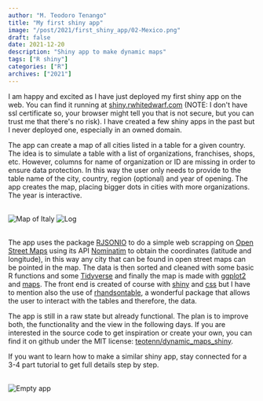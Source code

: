 ```yaml
---
author: "M. Teodoro Tenango"
title: "My first shiny app"
image: "/post/2021/first_shiny_app/02-Mexico.png"
draft: false
date: 2021-12-20
description: "Shiny app to make dynamic maps"
tags: ["R shiny"]
categories: ["R"]
archives: ["2021"]
---
```


I am happy and excited as I have just deployed my first shiny app on the web. You can find it running at [shiny.rwhitedwarf.com](http://shiny.rwhitedwarf.com) (NOTE: I don't have ssl certificate so, your browser might tell you that is not secure, but you can trust me that there's no risk). I have created a few shiny apps in the past but I never deployed one, especially in an owned domain.

The app can create a map of all cities listed in a table for a given country. The idea is to simulate a table with a list of organizations, franchises, shops, etc. However, columns for name of organization or ID are missing in order to ensure data protection. In this way the user only needs to provide to the table name of the city, country, region (optional) and year of opening. The app creates the map, placing bigger dots in cities with more organizations. The year is interactive.

\
![Map of Italy](/post/2021/first_shiny_app/03-italy.png)
![Log](/post/2021/first_shiny_app/04-log.png)

\
The app uses the package [RJSONIO](https://github.com/duncantl/RJSONIO) to do a simple web scrapping on [Open Street Maps](https://www.openstreetmap.org/) using its API [Nominatim](https://nominatim.org/) to obtain the coordinates (latitude and longitude), in this way any city that can be found in open street maps can be pointed in the map. The data is then sorted and cleaned with some basic R functions and some [Tidyverse](https://www.tidyverse.org/) and finally the map is made with [ggplot2](https://ggplot2.tidyverse.org/) and [maps](https://cran.r-project.org/web/packages/maps/index.html). The front end is created of course with [shiny](https://shiny.rstudio.com/) and [css](https://www.w3schools.com/css/) but I have to mention also the use of [rhandsontable](https://jrowen.github.io/rhandsontable/), a wonderful package that allows the user to interact with the tables and therefore, the data. 

The app is still in a raw state but already functional. The plan is to improve both, the functionality and the view in the following days. If you are interested in the source code to get inspiration or create your own, you can find it on github under the MIT license: [teotenn/dynamic_maps_shiny](https://github.com/teotenn/dynamic_maps_shiny).

If you want to learn how to make a similar shiny app, stay connected for a 3-4 part tutorial to get full details step by step.

\
![Empty app](/post/2021/first_shiny_app/01-empty-app.png)
